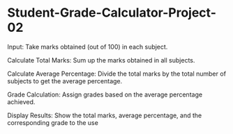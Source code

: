 # Student-Grade-Calculator-Project-02
Input: Take marks obtained (out of 100) in each subject.

Calculate Total Marks: Sum up the marks obtained in all subjects.

Calculate Average Percentage: Divide the total marks by the total number of subjects to get the
average percentage.

Grade Calculation: Assign grades based on the average percentage achieved.

Display Results: Show the total marks, average percentage, and the corresponding grade to the use
